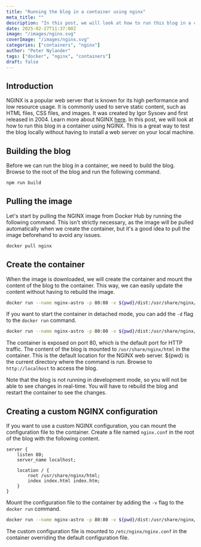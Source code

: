 ```yaml
---
title: "Running the blog in a container using nginx"
meta_title: ""
description: "In this post, we will look at how to run this blog in a container using nginx."
date: 2025-02-27T11:37:00Z
image: "/images/nginx.svg"
coverImage: "/images/nginx.svg"
categories: ["containers", "nginx"]
author: "Peter Nylander"
tags: ["docker", "nginx", "containers"]
draft: false
---
```


## Introduction
NGINX is a popular web server that is known for its high performance and low resource usage. It is commonly used to serve static content, such as HTML files, CSS files, and images.
It was created by Igor Sysoev and first released in 2004. Learn more about NGINX [here](https://www.nginx.com/).
In this post, we will look at how to run this blog in a container using NGINX. This is a great way to test the blog locally without having to install a web server on your local machine.
  
## Building the blog
Before we can run the blog in a container, we need to build the blog. Browse to the root of the blog and run the following command.
```sh
npm run build
```

## Pulling the image
Let's start by pulling the NGINX image from Docker Hub by running the following command. This isn't strictly necessary, as the image will be pulled automatically when we create the container, but it's a good idea to pull the image beforehand to avoid any issues.
```sh
docker pull nginx
```

## Create the container
When the image is downloaded, we will create the container and mount the content of the blog to the container. This way, we can easily update the content without having to rebuild the image.
```sh
docker run --name nginx-astro -p 80:80 -v ${pwd}/dist:/usr/share/nginx/html nginx
```

If you want to start the container in detached mode, you can add the `-d` flag to the `docker run` command.
```sh	
docker run --name nginx-astro -p 80:80 -v ${pwd}/dist:/usr/share/nginx/html -d nginx
```

The container is exposed on port 80, which is the default port for HTTP traffic. The content of the blog is mounted to `/usr/share/nginx/html` in the container. This is the default location for the NGINX web server. ${pwd} is the current directory where the command is run.
Browse to `http://localhost` to access the blog.

Note that the blog is not running in development mode, so you will not be able to see changes in real-time. You will have to rebuild the blog and restart the container to see the changes.

## Creating a custom NGINX configuration

If you want to use a custom NGINX configuration, you can mount the configuration file to the container. Create a file named `nginx.conf` in the root of the blog with the following content.
```nginx
server {
    listen 80;
    server_name localhost;

    location / {
        root /usr/share/nginx/html;
        index index.html index.htm;
    }
}
```

Mount the configuration file to the container by adding the `-v` flag to the `docker run` command.
```sh
docker run --name nginx-astro -p 80:80 -v ${pwd}/dist:/usr/share/nginx/html -v ${pwd}/nginx.conf:/etc/nginx/nginx.conf -d nginx
```

The custom configuration file is mounted to `/etc/nginx/nginx.conf` in the container overriding the default configuration file.
